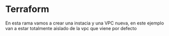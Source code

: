 # Terraform
En esta rama vamos a crear una instacia y una VPC nueva, en este ejemplo van a estar totalmente aislado de la vpc que viene por defecto

